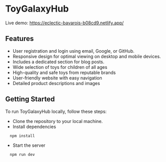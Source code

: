 # ToyGalaxyHub

Live demo: https://eclectic-bavarois-b08cd9.netlify.app/


## Features

- User registration and login using email, Google, or GitHub.
- Responsive design for optimal viewing on desktop and mobile devices.
- Includes a dedicated section for blog posts.
- Wide selection of toys for children of all ages
- High-quality and safe toys from reputable brands
- User-friendly website with easy navigation
- Detailed product descriptions and images

## Getting Started
To run ToyGalaxyHub locally, follow these steps:

- Clone the repository to your local machine.
- Install dependencies

```bash
  npm install
```

- Start the server

```bash
  npm run dev